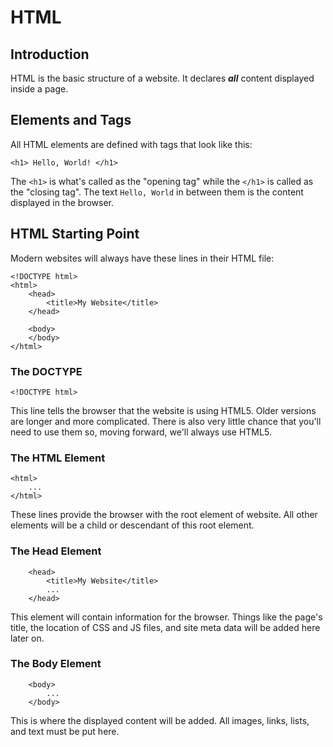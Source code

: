 # HTML

## Introduction

HTML is the basic structure of a website. It declares ***all*** content displayed inside a page.

## Elements and Tags

All HTML elements are defined with tags that look like this:

```
<h1> Hello, World! </h1>
```

The `<h1>` is what's called as the "opening tag" while the `</h1>` is called as the "closing tag". The text `Hello, World` in between them is the content displayed in the browser.

## HTML Starting Point

Modern websites will always have these lines in their HTML file:

```
<!DOCTYPE html>
<html>
    <head>
        <title>My Website</title>
    </head>

    <body>
    </body>
</html>
```

### The DOCTYPE

```
<!DOCTYPE html>
```

This line tells the browser that the website is using HTML5. Older versions are longer and more complicated. There is also very little chance that you'll need to use them so, moving forward, we'll always use HTML5.

### The HTML Element

```
<html>
    ...
</html>
```

These lines provide the browser with the root element of website. All other elements will be a child or descendant of this root element.

### The Head Element

```
    <head>
        <title>My Website</title>
        ...
    </head>
```

This element will contain information for the browser. Things like the page's title, the location of CSS and JS files, and site meta data will be added here later on.

### The Body Element

```
    <body>
        ...
    </body>
```

This is where the displayed content will be added. All images, links, lists, and text must be put here.
